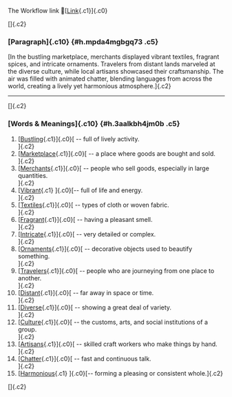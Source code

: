 The Workflow link
👏[[Link](https://www.google.com/url?q=http://www.google.com&sa=D&source=editors&ust=1757459941588852&usg=AOvVaw0vESsKM-JdAI4MSUD_RuHC){.c1}]{.c0}

[]{.c2}

### [Paragraph]{.c10} {#h.mpda4mgbgq73 .c5}

[In the bustling marketplace, merchants displayed vibrant textiles,
fragrant spices, and intricate ornaments. Travelers from distant lands
marveled at the diverse culture, while local artisans showcased their
craftsmanship. The air was filled with animated chatter, blending
languages from across the world, creating a lively yet harmonious
atmosphere.]{.c2}

------------------------------------------------------------------------

[]{.c2}

### [Words & Meanings]{.c10} {#h.3aalkbh4jm0b .c5}

1.  [[Bustling](https://www.google.com/url?q=http://www.google.com&sa=D&source=editors&ust=1757459941590526&usg=AOvVaw0lXFRGL7WzD26RiwKx4l0m){.c1}]{.c0}[ --
    full of lively activity.\
    ]{.c2}
2.  [[Marketplace](https://www.google.com/url?q=http://www.google.com&sa=D&source=editors&ust=1757459941590894&usg=AOvVaw3PV1TAGQWYc72VUj0jFlSm){.c1}]{.c0}[ --
    a place where goods are bought and sold.\
    ]{.c2}
3.  [[Merchants](https://www.google.com/url?q=http://www.google.com&sa=D&source=editors&ust=1757459941591234&usg=AOvVaw1wkVbc2muVTDsBP2b_WrB6){.c1}]{.c0}[ --
    people who sell goods, especially in large quantities.\
    ]{.c2}
4.  [[Vibrant](https://www.google.com/url?q=http://www.google.com&sa=D&source=editors&ust=1757459941591581&usg=AOvVaw0Rci-ZvVg0Jdn4A2VfnG2a){.c1}
    ]{.c0}[-- full of life and energy.\
    ]{.c2}
5.  [[Textiles](https://www.google.com/url?q=http://www.google.com&sa=D&source=editors&ust=1757459941591843&usg=AOvVaw3ZazJvmaTYECSUNJfcR5tx){.c1}]{.c0}[ --
    types of cloth or woven fabric.\
    ]{.c2}
6.  [[Fragrant](https://www.google.com/url?q=http://www.google.com&sa=D&source=editors&ust=1757459941592148&usg=AOvVaw0Ykvw2yBoc3ixfc5yv__CB){.c1}]{.c0}[ --
    having a pleasant smell.\
    ]{.c2}
7.  [[Intricate](https://www.google.com/url?q=http://www.google.com&sa=D&source=editors&ust=1757459941592487&usg=AOvVaw3x4k2XGmzqx58ZwHVq0a6O){.c1}]{.c0}[ --
    very detailed or complex.\
    ]{.c2}
8.  [[Ornaments](https://www.google.com/url?q=http://www.google.com&sa=D&source=editors&ust=1757459941592764&usg=AOvVaw1qSIq3ZBoyql9rrekb2_Z1){.c1}]{.c0}[ --
    decorative objects used to beautify something.\
    ]{.c2}
9.  [[Travelers](https://www.google.com/url?q=http://www.google.com&sa=D&source=editors&ust=1757459941593084&usg=AOvVaw2CpXALjry_c8_m9YSsSLtu){.c1}]{.c0}[ --
    people who are journeying from one place to another.\
    ]{.c2}
10. [[Distant](https://www.google.com/url?q=http://www.google.com&sa=D&source=editors&ust=1757459941593454&usg=AOvVaw2YX9gJ8g4N8QIQT7n6MaB5){.c1}]{.c0}[ --
    far away in space or time.\
    ]{.c2}
11. [[Diverse](https://www.google.com/url?q=http://www.google.com&sa=D&source=editors&ust=1757459941593750&usg=AOvVaw2G2zMXej7N0r7qnWpY1Mla){.c1}]{.c0}[ --
    showing a great deal of variety.\
    ]{.c2}
12. [[Culture](https://www.google.com/url?q=http://www.google.com&sa=D&source=editors&ust=1757459941594034&usg=AOvVaw1SpbOouzgMPtFwMN6O8V7F){.c1}]{.c0}[ --
    the customs, arts, and social institutions of a group.\
    ]{.c2}
13. [[Artisans](https://www.google.com/url?q=http://www.google.com&sa=D&source=editors&ust=1757459941594380&usg=AOvVaw1Y2mTv7qKj4JyXtENeVTvN){.c1}]{.c0}[ --
    skilled craft workers who make things by hand.\
    ]{.c2}
14. [[Chatter](https://www.google.com/url?q=http://www.google.com&sa=D&source=editors&ust=1757459941594681&usg=AOvVaw1fTgsDc0D_OLPPzutt1IKV){.c1}]{.c0}[ --
    fast and continuous talk.\
    ]{.c2}
15. [[Harmonious](https://www.google.com/url?q=http://www.google.com&sa=D&source=editors&ust=1757459941594936&usg=AOvVaw0p-DG6sfRz5YxCl3XRnadA){.c1}
    ]{.c0}[-- forming a pleasing or consistent whole.]{.c2}

[]{.c2}
